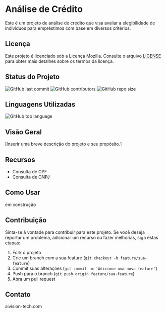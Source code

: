 # Análise de Crédito

Este é um projeto de análise de crédito que visa avaliar a elegibilidade de indivíduos para empréstimos com base em diversos critérios.

## Licença

Este projeto é licenciado sob a Licença Mozilla. Consulte o arquivo [LICENSE](LICENSE) para obter mais detalhes sobre os termos da licença.

## Status do Projeto

![GitHub last commit](https://img.shields.io/github/last-commit/AIVision-tech/analise-credito)
![GitHub contributors](https://img.shields.io/github/contributors/AIVision-tech/analise-credito)
![GitHub repo size](https://img.shields.io/github/repo-size/AIVision-tech/analise-credito)

## Linguagens Utilizadas

![GitHub top language](https://img.shields.io/github/languages/top/AIVision-tech/analise-credito)


## Visão Geral

[Inserir uma breve descrição do projeto e seu propósito.]

## Recursos

- Consulta de CPF
- Consulta de CNPJ

## Como Usar

em construção

## Contribuição

Sinta-se à vontade para contribuir para este projeto. Se você deseja reportar um problema, adicionar um recurso ou fazer melhorias, siga estas etapas:
1. Fork o projeto
2. Crie um branch com a sua feature (`git checkout -b feature/sua-feature`)
3. Commit suas alterações (`git commit -m 'Adicione uma nova feature'`)
4. Push para o branch (`git push origin feature/sua-feature`)
5. Abra um pull request

## Contato

aivision-tech.com

